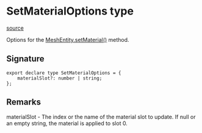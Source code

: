 # SetMaterialOptions type

[source](https://developers.meta.com/horizon-worlds/reference/2.0.0/core_setmaterialoptions)

Options for the [MeshEntity.setMaterial()](/horizon-worlds/reference/2.0.0/core_meshentity#setmaterial) method.

## Signature

```
export declare type SetMaterialOptions = {
    materialSlot?: number | string;
};
```

## Remarks

materialSlot - The index or the name of the material slot to update. If null or an empty string, the material is applied to slot 0.
